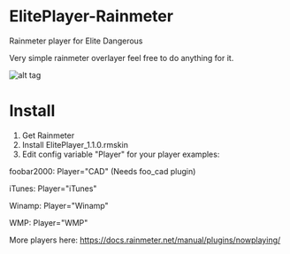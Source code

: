 # ElitePlayer-Rainmeter
Rainmeter player for Elite Dangerous

Very simple rainmeter overlayer feel free to do anything for it.

![alt tag](https://raw.githubusercontent.com/Mindii/ElitePlayer-Rainmeter/master/Img/eliteplayer.jpg)

# Install
1. Get Rainmeter
2. Install ElitePlayer_1.1.0.rmskin
3. Edit config variable "Player" for your player examples:

foobar2000: Player="CAD" (Needs foo_cad plugin)

iTunes: Player="iTunes"

Winamp: Player="Winamp"

WMP: Player="WMP"

More players here: https://docs.rainmeter.net/manual/plugins/nowplaying/
